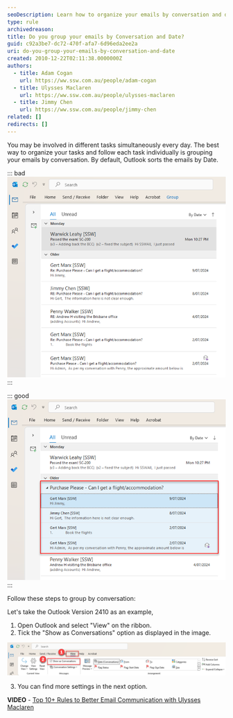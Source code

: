 ```yaml
---
seoDescription: Learn how to organize your emails by conversation and date, improving task management and productivity with these simple steps in Outlook.
type: rule
archivedreason:
title: Do you group your emails by Conversation and Date?
guid: c92a3be7-dc72-470f-afa7-6d96eda2ee2a
uri: do-you-group-your-emails-by-conversation-and-date
created: 2010-12-22T02:11:38.0000000Z
authors:
  - title: Adam Cogan
    url: https://ww.ssw.com.au/people/adam-cogan
  - title: Ulysses Maclaren
    url: https://ww.ssw.com.au/people/ulysses-maclaren
  - title: Jimmy Chen
    url: https://ww.ssw.com.au/people/jimmy-chen
related: []
redirects: []
---
```


You may be involved in different tasks simultaneously every day. The best way to organize your tasks and follow each task individually is grouping your emails by conversation. By default, Outlook sorts the emails by Date.

<!--endintro-->

::: bad  
![Figure: Bad example. Email messages are sorted by Date](Group-By-Conversation-Bad.png)  
:::

::: good  
![Figure:  Good example.  Email messages are grouped by Conversation](Group-By-Conversation-Good.png)  
:::

Follow these steps to group by conversation:

Let's take the Outlook Version 2410 as an example,

1. Open Outlook and select "View" on the ribbon.
2. Tick the "Show as Conversations" option as displayed in the image.

![Figure:  Steps to group by conversation option](Group-By-Conversation-Instruction.png)

3. You can find more settings in the next option.

**VIDEO** - [Top 10+ Rules to Better Email Communication with Ulysses Maclaren](https://www.youtube.com/watch?v=LAqRokqq4jI)
